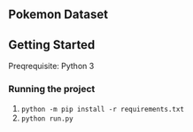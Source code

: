 ## Pokemon Dataset

## Getting Started
Preqrequisite: Python 3

### Running the project
1. `python -m pip install -r requirements.txt`
2. `python run.py`
